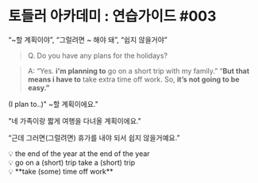 # 토들러 아카데미 : 연습가이드 #003

“~할 계획이야”, “그럴려면 ~ 해야 돼”, “쉽지 않을거야”

> Q. Do you have any plans for the holidays?
> 

> A: “Yes. **i'm planning to** go on a short trip with my family.”                          “**But that means i have to** take extra time off work. So, **it’s not going to be easy.”**
> 

(I plan to..)" ~할 계획이에요."

"네 가족이랑 짧게 여행을 다녀올 계획이에요."

“근데 그러면(그럴려면) 휴가를 내야 되서 쉽지 않을거예요.”

<aside>
💡 the end of the year
at the end of the year

</aside>

<aside>
💡 go on a (short) trip
take a (short) trip

</aside>

<aside>
💡 **take (some) time off work**

</aside>
